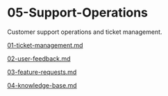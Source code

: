 # 05-Support-Operations

Customer support operations and ticket management.

[01-ticket-management.md](05-Support-Operations%2024bca879f68d814a88e8f9562f3b2c68/01-ticket-management%20md%2024bca879f68d810399fac0ed70325200.md)

[02-user-feedback.md](05-Support-Operations%2024bca879f68d814a88e8f9562f3b2c68/02-user-feedback%20md%2024bca879f68d81419cd9d788cf49ab2a.md)

[03-feature-requests.md](05-Support-Operations%2024bca879f68d814a88e8f9562f3b2c68/03-feature-requests%20md%2024bca879f68d81ddb796dede46a673a6.md)

[04-knowledge-base.md](05-Support-Operations%2024bca879f68d814a88e8f9562f3b2c68/04-knowledge-base%20md%2024bca879f68d814ab424c8f5215dd682.md)